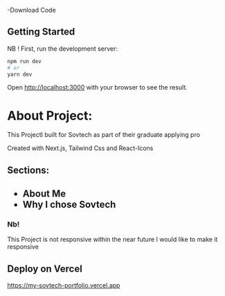 -Download Code

## Getting Started

NB ! First, run the development server:

```bash
npm run dev
# or
yarn dev
```

Open [http://localhost:3000](http://localhost:3000) with your browser to see the result.

<h1>About Project:</h1>

   <p>This ProjectI built for Sovtech as part of their graduate applying  pro</p>
   <p>Created with Next.js, Tailwind Css and React-Icons</p>

<h2>Sections:<h2>

<ul>

   <li>About Me</li>
   <li>Why I chose Sovtech</li>

</ul>

<h3>Nb!</h3>

<p>This Project is not responsive within the near future I would like to make it responsive</p>

## Deploy on Vercel

https://my-sovtech-portfolio.vercel.app
